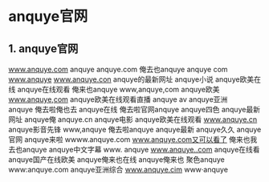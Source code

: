 # anquye官网

## 1. anquye官网

www.anquye.com
anquye
anquye.com
俺去也anquye
anquye com
www.anquye
www.anquye.con
anquye的最新网址
anquye小说
anquye欧美在线
anquye在线观看
俺来也anquye
www,anquye,com
anquye欧美
www.anquye,com
anquye欧美在线观看直播
anquye av
anquye亚洲
anquye 俺去啦俺也去
anquye在线
俺去啦官网anquye
anquye四色
anquye最新网址
anquye俺
anquye.cn
anquye电影
anquye欧美在线观看
www.anquye.cn
anquye影音先锋
www,anquye
俺去啦anquye
anquye最新
anquye久久
anquye官网
anquye来啦
wwww.anquye.com
www.anquye.com又可以看了
俺来也我去也anquye
anquye中文字幕
www. anquye
www.anquye..com
anquye在线看
anquye国产在线欧美
anquye俺来也在线
anquye俺来也
聚色anquye
www:anquye.com
anquye亚洲综合
www.anquye.cim
www·anquye


  
```
